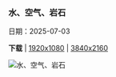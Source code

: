 ### 水、空气、岩石

日期：2025-07-03

**下载**  |  [1920x1080](https://cn.bing.com/th?id=OHR.OroseiSardegna_ZH-CN5789138034_1920x1080.jpg)  |  [3840x2160](https://cn.bing.com/th?id=OHR.OroseiSardegna_ZH-CN5789138034_UHD.jpg)

![水、空气、岩石](https://cn.bing.com/th?id=OHR.OroseiSardegna_ZH-CN5789138034_1920x1080.jpg "奥罗塞，撒丁岛，意大利 (© EyeEm Mobile GmbH/Getty Images)")

